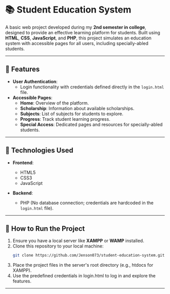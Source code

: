 # 📚 **Student Education System**  

A basic web project developed during my **2nd semester in college**, designed to provide an effective learning platform for students. Built using **HTML**, **CSS**, **JavaScript**, and **PHP**, this project simulates an education system with accessible pages for all users, including specially-abled students.  

---

## 🌟 **Features**  

- **User Authentication**:  
  - Login functionality with credentials defined directly in the `login.html` file.  
- **Accessible Pages**:  
  - **Home**: Overview of the platform.  
  - **Scholarship**: Information about available scholarships.  
  - **Subjects**: List of subjects for students to explore.  
  - **Progress**: Track student learning progress.  
  - **Special Access**: Dedicated pages and resources for specially-abled students.  

---

## 🔧 **Technologies Used**  

- **Frontend**:  
  - HTML5  
  - CSS3  
  - JavaScript  

- **Backend**:  
  - PHP (No database connection; credentials are hardcoded in the `login.html` file).  

---

## 🚀 **How to Run the Project**  

1. Ensure you have a local server like **XAMPP** or **WAMP** installed.  
2. Clone this repository to your local machine:  
   ```bash
   git clone https://github.com/Jenson073/student-education-system.git
3. Place the project files in the server's root directory (e.g., htdocs for XAMPP).
4. Use the predefined credentials in login.html to log in and explore the features.

---
